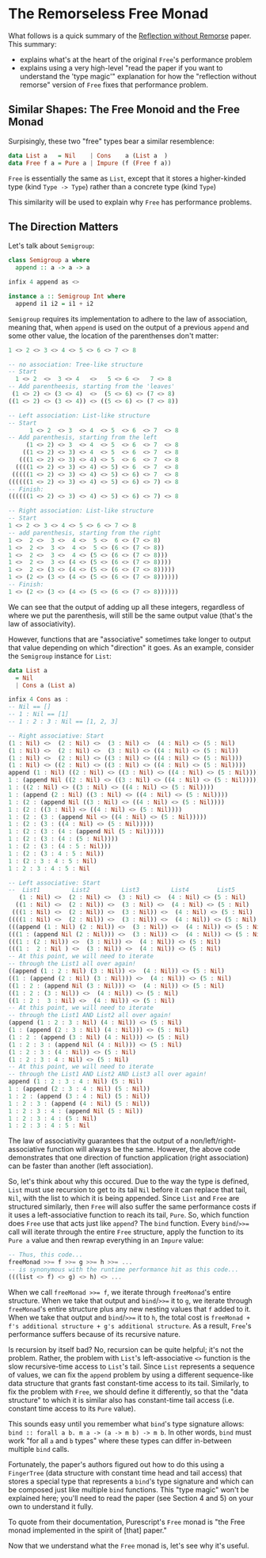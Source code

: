 # The Remorseless Free Monad

What follows is a quick summary of the [Reflection without Remorse](http://okmij.org/ftp/Haskell/zseq.pdf) paper. This summary:
- explains what's at the heart of the original `Free`'s performance problem
- explains using a very high-level "read the paper if you want to understand the 'type magic'" explanation for how the "reflection without remorse" version of `Free` fixes that performance problem.

## Similar Shapes: The Free Monoid and the Free Monad

Surpisingly, these two "free" types bear a similar resemblence:
```purescript
data List a   = Nil    | Cons    a (List a  )
data Free f a = Pure a | Impure (f (Free f a))
```
`Free` is essentially the same as `List`, except that it stores a higher-kinded type (kind `Type -> Type`) rather than a concrete type (kind `Type`)

This similarity will be used to explain why `Free` has performance problems.

## The Direction Matters

Let's talk about `Semigroup`:
```purescript
class Semigroup a where
  append :: a -> a -> a

infix 4 append as <>

instance a :: Semigroup Int where
  append i1 i2 = i1 + i2
```
`Semigroup` requires its implementation to adhere to the law of association, meaning that, when `append` is used on the output of a previous `append` and some other value, the location of the parenthenses don't matter:
```purescript
1 <> 2 <> 3 <> 4 <> 5 <> 6 <> 7 <> 8

-- no association: Tree-like structure
-- Start
  1 <> 2  <>  3 <> 4   <>   5 <> 6 <>   7 <> 8
-- Add parentheesis, starting from the 'leaves'
 (1 <> 2) <> (3 <> 4)  <>  (5 <> 6) <> (7 <> 8)
((1 <> 2) <> (3 <> 4)) <> ((5 <> 6) <> (7 <> 8))

-- Left association: List-like structure
-- Start
      1 <> 2  <> 3  <> 4  <> 5  <> 6  <> 7  <> 8
-- Add parenthesis, starting from the left
     (1 <> 2) <> 3  <> 4  <> 5  <> 6  <> 7  <> 8
    ((1 <> 2) <> 3) <> 4  <> 5  <> 6  <> 7  <> 8
   (((1 <> 2) <> 3) <> 4) <> 5  <> 6  <> 7  <> 8
  ((((1 <> 2) <> 3) <> 4) <> 5) <> 6  <> 7  <> 8
 (((((1 <> 2) <> 3) <> 4) <> 5) <> 6) <> 7  <> 8
((((((1 <> 2) <> 3) <> 4) <> 5) <> 6) <> 7) <> 8
-- Finish:
((((((1 <> 2) <> 3) <> 4) <> 5) <> 6) <> 7) <> 8

-- Right association: List-like structure
-- Start
1 <> 2 <> 3 <> 4 <> 5 <> 6 <> 7 <> 8
-- add parenthesis, starting from the right
1 <>  2 <>  3 <>  4 <>  5 <>  6 <> (7 <> 8)
1 <>  2 <>  3 <>  4 <>  5 <> (6 <> (7 <> 8))
1 <>  2 <>  3 <>  4 <> (5 <> (6 <> (7 <> 8)))
1 <>  2 <>  3 <> (4 <> (5 <> (6 <> (7 <> 8))))
1 <>  2 <> (3 <> (4 <> (5 <> (6 <> (7 <> 8)))))
1 <> (2 <> (3 <> (4 <> (5 <> (6 <> (7 <> 8))))))
-- Finish:
1 <> (2 <> (3 <> (4 <> (5 <> (6 <> (7 <> 8))))))
```
We can see that the output of adding up all these integers, regardless of where we put the parenthesis, will still be the same output value  (that's the law of associativity).

However, functions that are "associative" sometimes take longer to output that value depending on which "direction" it goes. As an example, consider the `Semigroup` instance for `List`:
```purescript
data List a
  = Nil
  | Cons a (List a)

infix 4 Cons as :
-- Nil == []
-- 1 : Nil == [1]
-- 1 : 2 : 3 : Nil == [1, 2, 3]

-- Right associative: Start
(1 : Nil) <>  (2 : Nil) <>  (3 : Nil) <>  (4 : Nil) <> (5 : Nil)        -- 0
(1 : Nil) <>  (2 : Nil) <>  (3 : Nil) <> ((4 : Nil) <> (5 : Nil))       -- 0
(1 : Nil) <>  (2 : Nil) <> ((3 : Nil) <> ((4 : Nil) <> (5 : Nil)))      -- 0
(1 : Nil) <> ((2 : Nil) <> ((3 : Nil) <> ((4 : Nil) <> (5 : Nil))))     -- 0
append (1 : Nil) ((2 : Nil) <> ((3 : Nil) <> ((4 : Nil) <> (5 : Nil)))) -- 1
1 : (append Nil ((2 : Nil) <> ((3 : Nil) <> ((4 : Nil) <> (5 : Nil))))) -- 2
1 : ((2 : Nil) <> ((3 : Nil) <> ((4 : Nil) <> (5 : Nil))))              -- 3
1 : (append (2 : Nil) ((3 : Nil) <> ((4 : Nil) <> (5 : Nil))))          -- 4
1 : (2 : (append Nil ((3 : Nil) <> ((4 : Nil) <> (5 : Nil))))           -- 5
1 : (2 : ((3 : Nil) <> ((4 : Nil) <> (5 : Nil))))                       -- 6
1 : (2 : (3 : (append Nil <> ((4 : Nil) <> (5 : Nil)))))                -- 7
1 : (2 : (3 : ((4 : Nil) <> (5 : Nil)))))                               -- 8
1 : (2 : (3 : (4 : (append Nil (5 : Nil)))))                            -- 9
1 : (2 : (3 : (4 : (5 : Nil))))                                         -- 10
1 : (2 : (3 : (4 : 5 : Nil)))                                           -- 11
1 : (2 : (3 : 4 : 5 : Nil))                                             -- 12
1 : (2 : 3 : 4 : 5 : Nil)                                               -- 13
1 : 2 : 3 : 4 : 5 : Nil                                                 -- 14

-- Left associative: Start
--  List1         List2         List3         List4        List5
   (1 : Nil) <>  (2 : Nil) <>  (3 : Nil) <>  (4 : Nil) <> (5 : Nil)       -- 0
  ((1 : Nil) <>  (2 : Nil)) <>  (3 : Nil) <>  (4 : Nil) <> (5 : Nil)      -- 0
 (((1 : Nil) <>  (2 : Nil)) <>  (3 : Nil)) <>  (4 : Nil) <> (5 : Nil)     -- 0
((((1 : Nil) <>  (2 : Nil)) <>  (3 : Nil)) <>  (4 : Nil)) <> (5 : Nil)    -- 0
(((append (1 : Nil) (2 : Nil)) <>  (3 : Nil)) <>  (4 : Nil)) <> (5 : Nil) -- 1
(((1 : (append Nil (2 : Nil))) <>  (3 : Nil)) <>  (4 : Nil)) <> (5 : Nil) -- 2
(((1 : (2 : Nil)) <>  (3 : Nil)) <>  (4 : Nil)) <> (5 : Nil)              -- 3
(((1 :  2 : Nil ) <>  (3 : Nil)) <>  (4 : Nil)) <> (5 : Nil)              -- 3
-- At this point, we will need to iterate
-- through the List1 all over again!
((append (1 : 2 : Nil) (3 : Nil)) <>  (4 : Nil)) <> (5 : Nil)             -- 4
((1 : (append (2 : Nil) (3 : Nil))) <>  (4 : Nil)) <> (5 : Nil)           -- 5
((1 : 2 : (append Nil (3 : Nil))) <>  (4 : Nil)) <> (5 : Nil)             -- 6
((1 : 2 : (3 : Nil)) <>  (4 : Nil)) <> (5 : Nil)                          -- 7
((1 : 2 :  3 : Nil) <>  (4 : Nil)) <> (5 : Nil)                           -- 7
-- At this point, we will need to iterate
-- through the List1 AND List2 all over again!
(append (1 : 2 : 3 : Nil) (4 : Nil)) <> (5 : Nil)                         -- 8
(1 : (append (2 : 3 : Nil) (4 : Nil))) <> (5 : Nil)                       -- 9
(1 : 2 : (append (3 : Nil) (4 : Nil))) <> (5 : Nil)                       -- 10
(1 : 2 : 3 : (append Nil (4 : Nil))) <> (5 : Nil)                         -- 11
(1 : 2 : 3 : (4 : Nil)) <> (5 : Nil)                                      -- 12
(1 : 2 : 3 : 4 : Nil) <> (5 : Nil)                                        -- 12
-- At this point, we will need to iterate
-- through the List1 AND List2 AND List3 all over again!
append (1 : 2 : 3 : 4 : Nil) (5 : Nil)                                    -- 13
1 : (append (2 : 3 : 4 : Nil) (5 : Nil))                                  -- 14
1 : 2 : (append (3 : 4 : Nil) (5 : Nil))                                  -- 15
1 : 2 : 3 : (append (4 : Nil) (5 : Nil))                                  -- 16
1 : 2 : 3 : 4 : (append Nil (5 : Nil))                                    -- 17
1 : 2 : 3 : 4 : (5 : Nil)                                                 -- 18
1 : 2 : 3 : 4 : 5 : Nil                                                   -- 18
```
The law of associativity guarantees that the output of a non/left/right-associative function will always be the same. However, the above code demonstrates that one direction of function application (right association) can be faster than another (left association).

So, let's think about why this occured. Due to the way the type is defined, `List` must use recursion to get to its tail `Nil` before it can replace that tail, `Nil`, with the list to which it is being appended. Since `List` and `Free` are structured similarly, then `Free` will also suffer the same performance costs if it uses a left-associative function to reach its tail, `Pure`. So, which function does `Free` use that acts just like `append`? The `bind` function. Every `bind`/`>>=` call will iterate through the entire `Free` structure, apply the function to its `Pure a` value and then rewrap everything in an `Impure` value:
```purescript
-- Thus, this code...
freeMonad >>= f >>= g >>= h >>= ...
-- is synonymous with the runtime performance hit as this code...
(((list <> f) <> g) <> h) <> ...
```
When we call `freeMonad >>= f`, we iterate through `freeMonad`'s entire structure. When we take that output and `bind`/`>>=` it to `g`, we iterate through `freeMonad`'s entire structure plus any new nesting values that `f` added to it. When we take that output and `bind`/`>>=` it to `h`, the total cost is `freeMonad + f's additional structure + g's additional structure`. As a result, `Free`'s performance suffers because of its recursive nature.

Is recursion by itself bad? No, recursion can be quite helpful; it's not the problem. Rather, the problem with `List`'s left-associative `<>` function is the slow recursive-time access to `List`'s tail. Since `List` represents a sequence of values, we can fix the `append` problem by using a different sequence-like data structure that grants fast constant-time access to its tail. Similarly, to fix the problem with `Free`, we should define it differently, so that the "data structure" to which it is similar also has constant-time tail access (i.e. constant time access to its `Pure` value).

This sounds easy until you remember what `bind`'s type signature allows:
`bind :: forall a b. m a -> (a -> m b) -> m b`.
In other words, `bind` must work "for all `a` and `b` types" where these types can differ in-between multiple `bind` calls.

Fortunately, the paper's authors figured out how to do this using a `FingerTree` (data structure with constant time head and tail access) that stores a special type that represents a `bind`'s type signature and which can be composed just like multiple `bind` functions. This "type magic" won't be explained here; you'll need to read the paper (see Section 4 and 5) on your own to understand it fully.

To quote from their documentation, Purescript's `Free` monad is "the Free monad implemented in the spirit of [that] paper."

Now that we understand what the `Free` monad is, let's see why it's useful.
